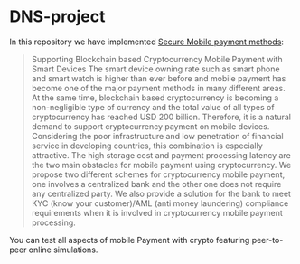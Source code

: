 # DNS-project

In this repository we have implemented [Secure Mobile payment methods](https://scholarworks.utrgv.edu/cgi/viewcontent.cgi?article=1015&context=cs_fac):
> Supporting Blockchain based Cryptocurrency Mobile Payment with Smart Devices 
> The smart device owning rate such as smart phone and smart watch is higher than ever before and mobile payment has become one of the major payment methods in many different areas. 
> At the same time, blockchain based cryptocurrency is becoming a non-negligible type of currency and the total value of all types of cryptocurrency has reached USD 200 billion. Therefore, it is a natural demand to support cryptocurrency payment on mobile devices.
> Considering the poor infrastructure and low penetration of financial service in developing countries,
this combination is especially attractive. 
> The high storage cost and payment processing latency are the two main obstacles for mobile payment using cryptocurrency. We propose two different schemes for cryptocurrency mobile payment, one involves a centralized bank and the other one does not require
any centralized party.
> We also provide a solution for the bank to meet KYC (know your customer)/AML (anti money laundering) compliance requirements when it is involved in cryptocurrency mobile payment processing.

You can test all aspects of mobile Payment with crypto featuring peer-to-peer online simulations. 
